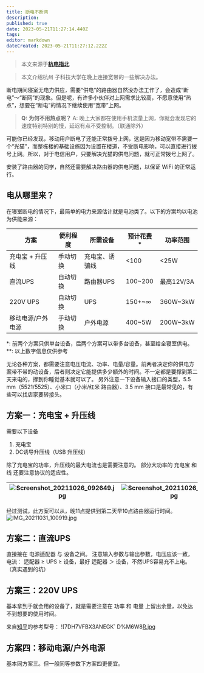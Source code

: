 ```yaml
---
title: 断电不断网
description: 
published: true
date: 2023-05-21T11:27:14.440Z
tags: 
editor: markdown
dateCreated: 2023-05-21T11:27:12.222Z
---
```


> 本文来源于[**杭电指北**](https://www.yuque.com/hduer/guide)

> 本文介绍杭州 子科技大学在晚上连接宽带的一些解决办法。

断电期间寝室无电力供应，需要“供电”的路由器自然没办法工作了，会造成“断电”～“断网”的现象。但是呢，有许多小伙伴对上网需求比较高，不愿意使用“热点”，想要在“断电”的情况下继续使用“宽带”上网。

> **Q: 为何不用热点呢？**
> A: 晚上大家都在使用手机流量上网，你就会发现它的速度特别特别的慢，延迟有点不受控制。（联通除外）


可能你已经发现，移动用户断电了还能正常拨号上网，这是因为移动宽带不需要一个“光猫”，而整栋楼的基础设施因为设置在楼道，不受断电影响，可以直接进行拨号上网。所以，对于电信用户，只要解决光猫的供电问题，就可正常拨号上网了。

安装了路由器的同学，自然还需要解决路由器的供电问题，以保证 WiFi 的正常运行。

## 电从哪里来？

在寝室断电的情况下，最简单的电力来源估计就是电池类了。以下的方案均以电池为供能来源：

| 方案        | 便利程度 | 所需设备    | 预计花费*   | 功率范围     |
|-----------|------|---------|---------|----------|
| 充电宝 + 升压线 | 手动切换 | 充电宝、诱骗线 | <100    | <25W     |
| 直流UPS     | 自动切换 | 路由器UPS  | 100~200 | 最高12V/3A |
| 220V UPS  | 自动切换 | UPS     | 150+~∞  | 360W~3kW |
| 移动电源/户外电源 | 手动切换 | 户外电源    | 400~5W  | 200W~3kW |

*: 前两个方案只供单台设备，后两个方案可以带多台设备，甚至给全寝室供电。
**: 以上数字信息仅供参考

无论各种方案，都需要注意电压电流、功率、电量/容量。前两者决定你的供电方案带不带的动设备，后者则决定它能提供多少额外的时间。不一定都是要撑到第二天来电的，撑到你睡觉基本就可以了。
另外注意一下设备输入接口的类型，5.5 mm（5521/5525）、小米口（小米/红米 路由器）、3.5 mm 接口是最常见的，有些可以找店家要转接头。

## 方案一：充电宝 + 升压线

需要以下设备

1. 充电宝
2. DC诱导升压线（USB 升压线）

除了充电宝的功率，升压线的最大电流也是需要注意的。
部分大功率的 充电宝 和 线 还要注意协议的适应性。

| ![Screenshot_20211026_092649.jpg](https://cdn.nlark.com/yuque/0/2021/jpeg/2596791/1635211622745-57b00132-b24f-4cb1-87bf-c99712acd489.jpeg#clientId=u1c40a6c6-9707-4&from=drop&height=231&id=FNRZX&originHeight=1453&originWidth=1080&originalType=binary&ratio=1&rotation=0&showTitle=false&size=247132&status=done&style=stroke&taskId=u8f140ad9-7452-43e6-aeb9-e8728ec05e8&title=&width=172) | ![Screenshot_20211026_092914.jpg](https://cdn.nlark.com/yuque/0/2021/jpeg/2596791/1635212020327-dfaa8897-ad8c-42bb-a6e7-2ac4e0f62c41.jpeg#clientId=u1c40a6c6-9707-4&from=drop&id=u2e013c8c&originHeight=1082&originWidth=1080&originalType=binary&ratio=1&rotation=0&showTitle=false&size=506854&status=done&style=stroke&taskId=u245790e1-5734-4582-98c5-5303c0ea9ab&title=) | ![Screenshot_20211026_092947.jpg](https://cdn.nlark.com/yuque/0/2021/jpeg/2596791/1635212005363-b2d72ae7-84ce-492e-af4c-e842e7f1df7b.jpeg#clientId=u1c40a6c6-9707-4&from=drop&id=BoDYb&originHeight=1072&originWidth=1080&originalType=binary&ratio=1&rotation=0&showTitle=false&size=411468&status=done&style=stroke&taskId=u149ddb14-c4e0-4d18-a417-362cbad4d6e&title=) | ![Screenshot_20211026_093017.jpg](https://cdn.nlark.com/yuque/0/2021/jpeg/2596791/1635212024848-1c152983-d0a2-445e-a78c-355489329447.jpeg#clientId=u1c40a6c6-9707-4&from=drop&id=u0953fc8c&originHeight=1064&originWidth=1080&originalType=binary&ratio=1&rotation=0&showTitle=false&size=155332&status=done&style=stroke&taskId=uf2f8961a-86cc-4dee-851f-b23e98b2fcc&title=) |
|------------------------------------------------------------------------------------------------------------------------------------------------------------------------------------------------------------------------------------------------------------------------------------------------------------------------------------------------------------------------------------------------|-------------------------------------------------------------------------------------------------------------------------------------------------------------------------------------------------------------------------------------------------------------------------------------------------------------------------------------------------------------------------------|---------------------------------------------------------------------------------------------------------------------------------------------------------------------------------------------------------------------------------------------------------------------------------------------------------------------------------------------------------------------------|-------------------------------------------------------------------------------------------------------------------------------------------------------------------------------------------------------------------------------------------------------------------------------------------------------------------------------------------------------------------------------|

经过测试，此方案可以从，晚11点提供到第二天早10点路由器运行时间。
![IMG_20211031_100919.jpg](https://cdn.nlark.com/yuque/0/2021/jpeg/2596791/1635647568841-ea67bdab-e6ec-4668-89f0-acc99dcbe92f.jpeg#clientId=u877eb214-bc65-4&from=drop&id=uf27799e4&originHeight=1840&originWidth=4000&originalType=binary&ratio=1&rotation=0&showTitle=false&size=1527532&status=done&style=stroke&taskId=ud146fa59-4f33-44d8-90c9-4d2601b039d&title=)

## 方案二：直流UPS

直接接在 电源适配器 与 设备之间。
注意输入参数与输出参数，电压应该一致，电流： 适配器 ≥ UPS ≥ 设备，最好 适配器 ＞ 设备，不然UPS容易充不上电。（真实遇到的坑）

## 方案三：220V UPS

基本拿到手就会用的设备了，就是需要注意在 功率 和 电量 上留出余量，以免达不到想要的使用时间。

来自[知乎](https://zhuanlan.zhihu.com/p/357049813)的参考型号：
![7DH7VFBX3ANEGK`
D%M6W8[R.jpg](https://cdn.nlark.com/yuque/0/2021/jpeg/22205581/1635590475210-cea5e4c0-44b1-4485-80b6-63880f9ce969.jpeg#clientId=ub3167fe2-c62e-4&from=paste&height=399&id=ufbd9e4cf&originHeight=399&originWidth=1491&originalType=binary&ratio=1&rotation=0&showTitle=false&size=91421&status=done&style=none&taskId=u696c1c8c-98f7-41ca-90c3-b74e7463528&title=&width=1491)

## 方案四：移动电源/户外电源

基本同方案三。但一般同等参数下方案四更便宜。
